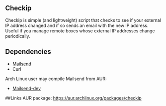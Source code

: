 ## Checkip
Checkip is simple (and lightweight) script that checks to see if your external IP address changed and if so sends an email with the new IP address.  Useful if you manage remote boxes whose external IP addresses change periodically.

## Dependencies
* [Mailsend](https://code.google.com/p/mailsend/)
* Curl

Arch Linux user may compile Mailsend from AUR:
* [Mailsend-dev](https://aur.archlinux.org/packages/mailsend-dev/)

##Links
AUR package: https://aur.archlinux.org/packages/checkip
